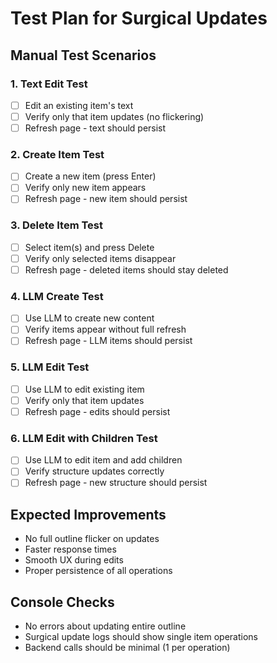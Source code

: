# Test Plan for Surgical Updates

## Manual Test Scenarios

### 1. Text Edit Test
- [ ] Edit an existing item's text
- [ ] Verify only that item updates (no flickering)
- [ ] Refresh page - text should persist

### 2. Create Item Test  
- [ ] Create a new item (press Enter)
- [ ] Verify only new item appears
- [ ] Refresh page - new item should persist

### 3. Delete Item Test
- [ ] Select item(s) and press Delete
- [ ] Verify only selected items disappear
- [ ] Refresh page - deleted items should stay deleted

### 4. LLM Create Test
- [ ] Use LLM to create new content
- [ ] Verify items appear without full refresh
- [ ] Refresh page - LLM items should persist

### 5. LLM Edit Test
- [ ] Use LLM to edit existing item
- [ ] Verify only that item updates
- [ ] Refresh page - edits should persist

### 6. LLM Edit with Children Test
- [ ] Use LLM to edit item and add children
- [ ] Verify structure updates correctly
- [ ] Refresh page - new structure should persist

## Expected Improvements
- No full outline flicker on updates
- Faster response times
- Smooth UX during edits
- Proper persistence of all operations

## Console Checks
- No errors about updating entire outline
- Surgical update logs should show single item operations
- Backend calls should be minimal (1 per operation)